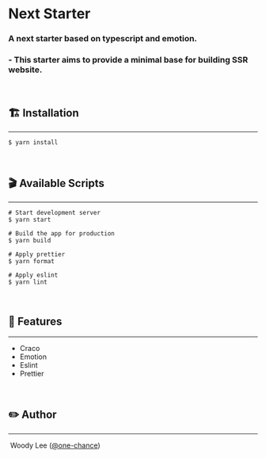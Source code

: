 # Next Starter

### A next starter based on typescript and emotion.

### - This starter aims to provide a minimal base for building SSR website.

<br >

## 🏗 Installation

---

```
$ yarn install
```

<br>

## 🎬 Available Scripts

---

```
# Start development server
$ yarn start

# Build the app for production
$ yarn build

# Apply prettier
$ yarn format

# Apply eslint
$ yarn lint
```

<br>

## 📜 Features

---

- Craco
- Emotion
- Eslint
- Prettier
<!-- - I18n -->

<br>

## ✏️ Author

---

&nbsp;Woody Lee ([@one-chance](https://github.com/one-chance))
